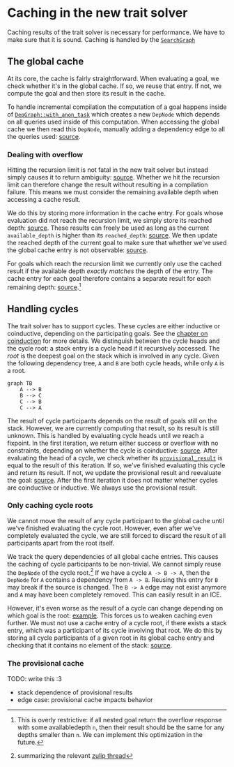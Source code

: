 # Caching in the new trait solver

Caching results of the trait solver is necessary for performance.
We have to make sure that it is sound. Caching is handled by the
[`SearchGraph`]

[`SearchGraph`]: https://github.com/rust-lang/rust/blob/7606c13961ddc1174b70638e934df0439b7dc515/compiler/rustc_trait_selection/src/solve/search_graph.rs#L102-L117

## The global cache

At its core, the cache is fairly straightforward. When evaluating a goal, we
check whether it's in the global cache. If so, we reuse that entry. If not, we
compute the goal and then store its result in the cache.

To handle incremental compilation the computation of a goal happens inside of
[`DepGraph::with_anon_task`][`with_anon_task`] which creates a new `DepNode` which depends on all queries
used inside of this computation. When accessing the global cache we then read this
`DepNode`, manually adding a dependency edge to all the queries used: [source][wdn].

### Dealing with overflow

Hitting the recursion limit is not fatal in the new trait solver but instead simply
causes it to return ambiguity: [source][overflow]. Whether we hit the recursion limit
can therefore change the result without resulting in a compilation failure. This
means we must consider the remaining available depth when accessing a cache result.

We do this by storing more information in the cache entry. For goals whose evaluation
did not reach the recursion limit, we simply store its reached depth: [source][req-depth].
These results can freely be used as long as the current `available_depth` is higher than
its `reached_depth`: [source][req-depth-ck]. We then update the reached depth of the
current goal to make sure that whether we've used the global cache entry is not
observable: [source][update-depth].

For goals which reach the recursion limit we currently only use the cached result if the
available depth *exactly matches* the depth of the entry. The cache entry for each goal
therefore contains a separate result for each remaining depth: [source][rem-depth].[^1]

## Handling cycles

The trait solver has to support cycles. These cycles are either inductive or coinductive,
depending on the participating goals. See the [chapter on coinduction] for more details.
We distinguish between the cycle heads and the cycle root: a stack entry is a
cycle head if it recursively accessed. The *root* is the deepest goal on the stack which
is involved in any cycle. Given the following dependency tree, `A` and `B` are both cycle
heads, while only `A` is a root.

```mermaid
graph TB
    A --> B
    B --> C
    C --> B
    C --> A
```

The result of cycle participants depends on the result of goals still on the stack.
However, we are currently computing that result, so its result is still unknown. This is
handled by evaluating cycle heads until we reach a fixpoint. In the first iteration, we
return either success or overflow with no constraints, depending on whether the cycle is
coinductive: [source][initial-prov-result]. After evaluating the head of a cycle, we
check whether its [`provisional_result`] is equal to the result of this iteration. If so,
we've finished evaluating this cycle and return its result. If not, we update the provisional
result and reevaluate the goal: [source][fixpoint]. After the first iteration it does not
matter whether cycles are coinductive or inductive. We always use the provisional result.

### Only caching cycle roots

We cannot move the result of any cycle participant to the global cache until we've
finished evaluating the cycle root. However, even after we've completely evaluated the
cycle, we are still forced to discard the result of all participants apart from the root
itself.

We track the query dependencies of all global cache entries. This causes the caching of
cycle participants to be non-trivial. We cannot simply reuse the `DepNode` of the cycle
root.[^2] If we have a cycle `A -> B -> A`, then the `DepNode` for `A` contains a dependency
from `A -> B`. Reusing this entry for `B` may break if the source is changed. The `B -> A`
edge may not exist anymore and `A` may have been completely removed. This can easily result
in an ICE.

However, it's even worse as the result of a cycle can change depending on which goal is
the root: [example][unstable-result-ex]. This forces us to weaken caching even further.
We must not use a cache entry of a cycle root, if there exists a stack entry, which was
a participant of its cycle involving that root. We do this by storing all cycle participants
of a given root in its global cache entry and checking that it contains no element of the
stack: [source][cycle-participants].

### The provisional cache

TODO: write this :3

- stack dependence of provisional results
- edge case: provisional cache impacts behavior


[`with_anon_task`]: https://github.com/rust-lang/rust/blob/7606c13961ddc1174b70638e934df0439b7dc515/compiler/rustc_trait_selection/src/solve/search_graph.rs#L391
[wdn]: https://github.com/rust-lang/rust/blob/7606c13961ddc1174b70638e934df0439b7dc515/compiler/rustc_middle/src/traits/solve/cache.rs#L78
[overflow]: https://github.com/rust-lang/rust/blob/7606c13961ddc1174b70638e934df0439b7dc515/compiler/rustc_trait_selection/src/solve/search_graph.rs#L276
[req-depth]: https://github.com/rust-lang/rust/blob/7606c13961ddc1174b70638e934df0439b7dc515/compiler/rustc_middle/src/traits/solve/cache.rs#L102
[req-depth-ck]: https://github.com/rust-lang/rust/blob/7606c13961ddc1174b70638e934df0439b7dc515/compiler/rustc_middle/src/traits/solve/cache.rs#L76-L86
[update-depth]: https://github.com/rust-lang/rust/blob/7606c13961ddc1174b70638e934df0439b7dc515/compiler/rustc_trait_selection/src/solve/search_graph.rs#L308
[rem-depth]: https://github.com/rust-lang/rust/blob/7606c13961ddc1174b70638e934df0439b7dc515/compiler/rustc_middle/src/traits/solve/cache.rs#L124
[^1]: This is overly restrictive: if all nested goal return the overflow response with some
availabledepth `n`, then their result should be the same for any depths smaller than `n`.
We can implement this optimization in the future.

[chapter on coinduction]: ./coinduction.md
[`provisional_result`]: https://github.com/rust-lang/rust/blob/7606c13961ddc1174b70638e934df0439b7dc515/compiler/rustc_trait_selection/src/solve/search_graph.rs#L57
[initial-prov-result]: https://github.com/rust-lang/rust/blob/7606c13961ddc1174b70638e934df0439b7dc515/compiler/rustc_trait_selection/src/solve/search_graph.rs#L366-L370
[fixpoint]: https://github.com/rust-lang/rust/blob/7606c13961ddc1174b70638e934df0439b7dc515/compiler/rustc_trait_selection/src/solve/search_graph.rs#L425-L446
[^2]: summarizing the relevant [zulip thread]

[zulip thread]: https://rust-lang.zulipchat.com/#narrow/stream/364551-t-types.2Ftrait-system-refactor/topic/global.20cache
[unstable-result-ex]: https://github.com/rust-lang/rust/blob/7606c13961ddc1174b70638e934df0439b7dc515/tests/ui/traits/next-solver/cycles/coinduction/incompleteness-unstable-result.rs#L4-L16
[cycle-participants]: https://github.com/rust-lang/rust/blob/7606c13961ddc1174b70638e934df0439b7dc515/compiler/rustc_middle/src/traits/solve/cache.rs#L72-L74

